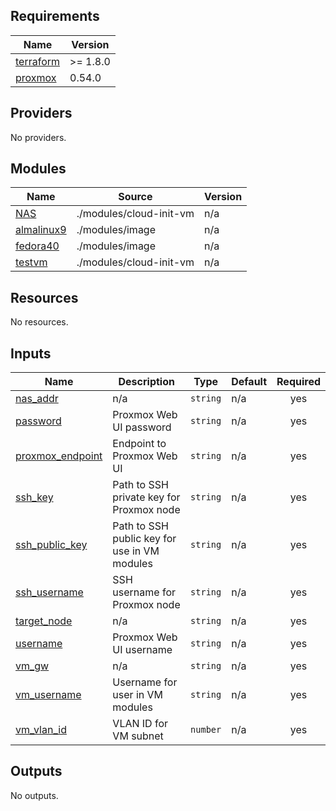 <!-- BEGINNING OF PRE-COMMIT-TERRAFORM DOCS HOOK -->
## Requirements

| Name | Version |
|------|---------|
| <a name="requirement_terraform"></a> [terraform](#requirement\_terraform) | >= 1.8.0 |
| <a name="requirement_proxmox"></a> [proxmox](#requirement\_proxmox) | 0.54.0 |

## Providers

No providers.

## Modules

| Name | Source | Version |
|------|--------|---------|
| <a name="module_NAS"></a> [NAS](#module\_NAS) | ./modules/cloud-init-vm | n/a |
| <a name="module_almalinux9"></a> [almalinux9](#module\_almalinux9) | ./modules/image | n/a |
| <a name="module_fedora40"></a> [fedora40](#module\_fedora40) | ./modules/image | n/a |
| <a name="module_testvm"></a> [testvm](#module\_testvm) | ./modules/cloud-init-vm | n/a |

## Resources

No resources.

## Inputs

| Name | Description | Type | Default | Required |
|------|-------------|------|---------|:--------:|
| <a name="input_nas_addr"></a> [nas\_addr](#input\_nas\_addr) | n/a | `string` | n/a | yes |
| <a name="input_password"></a> [password](#input\_password) | Proxmox Web UI password | `string` | n/a | yes |
| <a name="input_proxmox_endpoint"></a> [proxmox\_endpoint](#input\_proxmox\_endpoint) | Endpoint to Proxmox Web UI | `string` | n/a | yes |
| <a name="input_ssh_key"></a> [ssh\_key](#input\_ssh\_key) | Path to SSH private key for Proxmox node | `string` | n/a | yes |
| <a name="input_ssh_public_key"></a> [ssh\_public\_key](#input\_ssh\_public\_key) | Path to SSH public key for use in VM modules | `string` | n/a | yes |
| <a name="input_ssh_username"></a> [ssh\_username](#input\_ssh\_username) | SSH username for Proxmox node | `string` | n/a | yes |
| <a name="input_target_node"></a> [target\_node](#input\_target\_node) | n/a | `string` | n/a | yes |
| <a name="input_username"></a> [username](#input\_username) | Proxmox Web UI username | `string` | n/a | yes |
| <a name="input_vm_gw"></a> [vm\_gw](#input\_vm\_gw) | n/a | `string` | n/a | yes |
| <a name="input_vm_username"></a> [vm\_username](#input\_vm\_username) | Username for user in VM modules | `string` | n/a | yes |
| <a name="input_vm_vlan_id"></a> [vm\_vlan\_id](#input\_vm\_vlan\_id) | VLAN ID for VM subnet | `number` | n/a | yes |

## Outputs

No outputs.
<!-- END OF PRE-COMMIT-TERRAFORM DOCS HOOK -->
